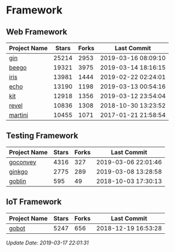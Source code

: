 # Framework

## Web Framework

| Project Name | Stars | Forks | Last Commit |
| ------------ | ----- | ----- | ----------- |
| [gin](https://github.com/gin-gonic/gin) | 25214 | 2953 | 2019-03-16 08:09:10 |
| [beego](https://github.com/astaxie/beego) | 19321 | 3975 | 2019-03-14 18:16:15 |
| [iris](https://github.com/kataras/iris) | 13981 | 1444 | 2019-02-22 02:24:01 |
| [echo](https://github.com/labstack/echo) | 13190 | 1198 | 2019-03-13 00:54:16 |
| [kit](https://github.com/go-kit/kit) | 12918 | 1356 | 2019-03-12 23:54:04 |
| [revel](https://github.com/revel/revel) | 10836 | 1308 | 2018-10-30 13:23:52 |
| [martini](https://github.com/go-martini/martini) | 10455 | 1071 | 2017-01-21 21:58:54 |

## Testing Framework

| Project Name | Stars | Forks | Last Commit |
| ------------ | ----- | ----- | ----------- |
| [goconvey](https://github.com/smartystreets/goconvey) | 4316 | 327 | 2019-03-06 22:01:46 |
| [ginkgo](https://github.com/onsi/ginkgo) | 2775 | 289 | 2019-03-08 13:28:58 |
| [goblin](https://github.com/franela/goblin) | 595 | 49 | 2018-10-03 17:30:13 |

## IoT Framework

| Project Name | Stars | Forks | Last Commit |
| ------------ | ----- | ----- | ----------- |
| [gobot](https://github.com/hybridgroup/gobot) | 5247 | 656 | 2018-12-19 16:53:28 |

*Update Date: 2019-03-17 22:01:31*